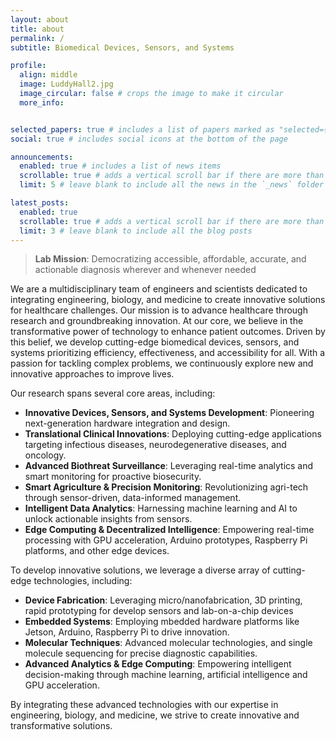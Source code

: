```yaml
---
layout: about
title: about
permalink: /
subtitle: Biomedical Devices, Sensors, and Systems

profile:
  align: middle
  image: LuddyHall2.jpg
  image_circular: false # crops the image to make it circular
  more_info: 


selected_papers: true # includes a list of papers marked as "selected={true}"
social: true # includes social icons at the bottom of the page

announcements:
  enabled: true # includes a list of news items
  scrollable: true # adds a vertical scroll bar if there are more than 3 news items
  limit: 5 # leave blank to include all the news in the `_news` folder

latest_posts:
  enabled: true
  scrollable: true # adds a vertical scroll bar if there are more than 3 new posts items
  limit: 3 # leave blank to include all the blog posts
---
```


> **Lab Mission**: Democratizing accessible, affordable, accurate, and actionable diagnosis wherever and whenever needed

We are a multidisciplinary team of engineers and scientists dedicated to integrating engineering, biology, and medicine to create innovative solutions for healthcare challenges. Our mission is to advance healthcare through research and groundbreaking innovation. At our core, we believe in the transformative power of technology to enhance patient outcomes. Driven by this belief, we develop cutting-edge biomedical devices, sensors, and systems prioritizing efficiency, effectiveness, and accessibility for all. With a passion for tackling complex problems, we continuously explore new and innovative approaches to improve lives.

Our research spans several core areas, including:

- **Innovative Devices, Sensors, and Systems Development**: Pioneering next-generation hardware integration and design.
- **Translational Clinical Innovations**: Deploying cutting-edge applications targeting infectious diseases, neurodegenerative diseases, and oncology.
- **Advanced Biothreat Surveillance**: Leveraging real-time analytics and smart monitoring for proactive biosecurity.
- **Smart Agriculture & Precision Monitoring**: Revolutionizing agri-tech through sensor-driven, data-informed management.
- **Intelligent Data Analytics**: Harnessing machine learning and AI to unlock actionable insights from sensors.
- **Edge Computing & Decentralized Intelligence**: Empowering real-time processing with GPU acceleration, Arduino prototypes, Raspberry Pi platforms, and other edge devices.

To develop innovative solutions, we leverage a diverse array of cutting-edge technologies, including:

- **Device Fabrication**: Leveraging micro/nanofabrication, 3D printing, rapid prototyping for develop sensors and lab-on-a-chip devices
- **Embedded Systems**: Employing mbedded hardware platforms like Jetson, Arduino,  Raspberry Pi to drive innovation.
- **Molecular Techniques**: Advanced molecular technologies, and single molecule sequencing for precise diagnostic capabilities.
- **Advanced Analytics & Edge Computing**: Empowering intelligent decision-making through machine learning, artificial intelligence and GPU acceleration.
  
By integrating these advanced technologies with our expertise in engineering, biology, and medicine, we strive to create innovative and transformative solutions.
